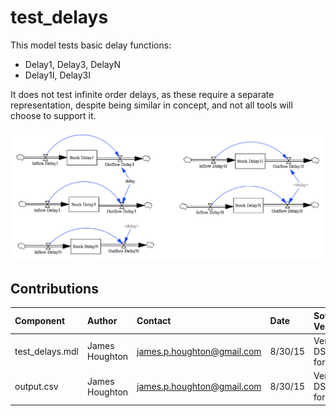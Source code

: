 test_delays
===========

This model tests basic delay functions:

- Delay1, Delay3, DelayN
- Delay1I, Delay3I

It does not test infinite order delays, as these require a separate representation, 
despite being similar in concept, and not all tools will choose to support it.

![Vensim screenshot](vensim_screenshot.png)


Contributions
-------------

| Component                         | Author          | Contact                    | Date    | Software Version        |
|:--------------------------------- |:--------------- |:-------------------------- |:------- |:----------------------- |
| test_delays.mdl                   | James Houghton  | james.p.houghton@gmail.com | 8/30/15 | Vensim DSS 6.3 for Mac  |
| output.csv                        | James Houghton  | james.p.houghton@gmail.com | 8/30/15 | Vensim DSS 6.3 for Mac  |
